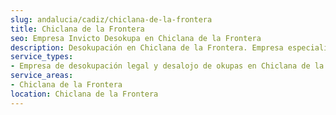 ```yaml
---
slug: andalucia/cadiz/chiclana-de-la-frontera
title: Chiclana de la Frontera
seo: Empresa Invicto Desokupa en Chiclana de la Frontera
description: Desokupación en Chiclana de la Frontera. Empresa especializada en okupas. Mediación legal y desalojo express. Presupuesto gratuito.
service_types:
- Empresa de desokupación legal y desalojo de okupas en Chiclana de la Frontera
service_areas:
- Chiclana de la Frontera
location: Chiclana de la Frontera
---
```

